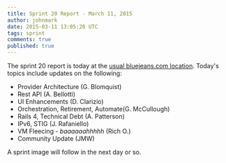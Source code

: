 ```yaml
---
title: Sprint 20 Report - March 11, 2015
author: johnmark
date: 2015-03-11 13:05:20 UTC
tags: sprint
comments: true
published: true
---
```


The sprint 20 report is today at the [usual bluejeans.com location](https://bluejeans.com/946365937). Today's topics include updates on the following:

* Provider Architecture (G. Blomquist)
* Rest API (A. Bellotti)
* UI Enhancements (D. Clarizio)
* Orchestration, Retirement, Automate(G. McCullough)
* Rails 4, Technical Debt (A. Patterson)
* IPv6, STIG (J. Rafaniello)
* VM Fleecing - *baaaaaahhhhh* (Rich O.)
* Community Update (JMW)

A sprint image will follow in the next day or so. 

